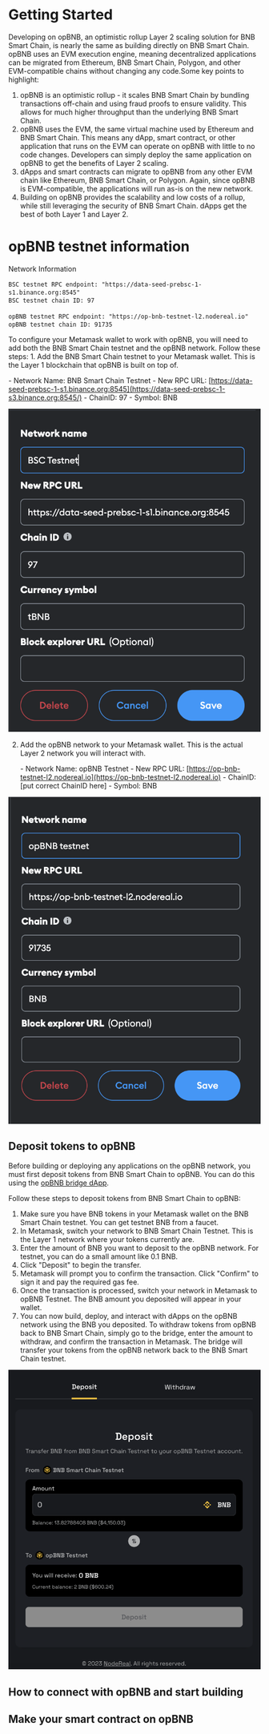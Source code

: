 # Getting Started

Developing on opBNB, an optimistic rollup Layer 2 scaling solution for BNB Smart Chain, is nearly the same as building directly on BNB Smart Chain. opBNB uses an EVM execution engine, meaning decentralized applications can be migrated from Ethereum, BNB Smart Chain, Polygon, and other EVM-compatible chains without changing any code.Some key points to highlight: 

1. opBNB is an optimistic rollup - it scales BNB Smart Chain by bundling transactions off-chain and using fraud proofs to ensure validity. This allows for much higher throughput than the underlying BNB Smart Chain.
2. opBNB uses the EVM, the same virtual machine used by Ethereum and BNB Smart Chain. This means any dApp, smart contract, or other application that runs on the EVM can operate on opBNB with little to no code changes. Developers can simply deploy the same application on opBNB to get the benefits of Layer 2 scaling.
3. dApps and smart contracts can migrate to opBNB from any other EVM chain like Ethereum, BNB Smart Chain, or Polygon. Again, since opBNB is EVM-compatible, the applications will run as-is on the new network.
4. Building on opBNB provides the scalability and low costs of a rollup, while still leveraging the security of BNB Smart Chain. dApps get the best of both Layer 1 and Layer 2.



# opBNB testnet information

Network Information

```shell
BSC testnet RPC endpoint: "https://data-seed-prebsc-1-s1.binance.org:8545"
BSC testnet chain ID: 97

opBNB testnet RPC endpoint: "https://op-bnb-testnet-l2.nodereal.io"
opBNB testnet chain ID: 91735

```

To configure your Metamask wallet to work with opBNB, you will need to add both the BNB Smart Chain testnet and the opBNB network. Follow these steps: 1. Add the BNB Smart Chain testnet to your Metamask wallet. This is the Layer 1 blockchain that opBNB is built on top of.

\- Network Name: BNB Smart Chain Testnet
\- New RPC URL: [https://data-seed-prebsc-1-s1.binance.org:8545](https://data-seed-prebsc-1-s3.binance.org:8545/)
\- ChainID: 97
\- Symbol: BNB

![image-20230605150154785](../../static/img/bsc-testnet-config.png)



2. Add the opBNB network to your Metamask wallet. This is the actual Layer 2 network you will interact with.

   \- Network Name: opBNB Testnet
   \- New RPC URL: [https://op-bnb-testnet-l2.nodereal.io](https://op-bnb-testnet-l2.nodereal.io)
   \- ChainID: [put correct ChainID here]
   \- Symbol: BNB

![image-20230605150429248](../../static/img/opBNB-testnet-config.png)



## Deposit tokens to opBNB

Before building or deploying any applications on the opBNB network, you must first deposit tokens from BNB Smart Chain to opBNB. You can do this using the [opBNB bridge dApp](https://opbnb-testnet-bridge.bnbchain.org/). 

Follow these steps to deposit tokens from BNB Smart Chain to opBNB: 

1. Make sure you have BNB tokens in your Metamask wallet on the BNB Smart Chain testnet. You can get testnet BNB from a faucet.
2. In Metamask, switch your network to BNB Smart Chain Testnet. This is the Layer 1 network where your tokens currently are.
3. Enter the amount of BNB you want to deposit to the opBNB network. For testnet, you can do a small amount like 0.1 BNB.
4. Click "Deposit" to begin the transfer.
5. Metamask will prompt you to confirm the transaction. Click "Confirm" to sign it and pay the required gas fee.
6. Once the transaction is processed, switch your network in Metamask to opBNB Testnet. The BNB amount you deposited will appear in your wallet.
7. You can now build, deploy, and interact with dApps on the opBNB network using the BNB you deposited. To withdraw tokens from opBNB back to BNB Smart Chain, simply go to the bridge, enter the amount to withdraw, and confirm the transaction in Metamask. The bridge will transfer your tokens from the opBNB network back to the BNB Smart Chain testnet.

![image-20230605151226852](../../static/img/opBNB-bridge.png)



## How to connect with opBNB and start building



## Make your smart contract on opBNB
